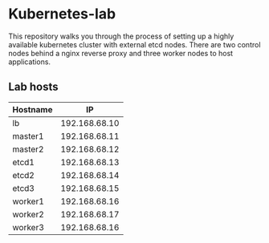 # Kubernetes-lab
This repository walks you through the process of setting up a highly available kubernetes cluster with external etcd nodes. There are two control nodes behind a nginx reverse proxy and three worker nodes to host applications. 

## Lab hosts

| Hostname  | IP |
| ------------- | ------------- |
| lb | 192.168.68.10  |
| master1  | 192.168.68.11 |
| master2  | 192.168.68.12 |
| etcd1  | 192.168.68.13 |
| etcd2  | 192.168.68.14 |
| etcd3  | 192.168.68.15 |
| worker1  | 192.168.68.16 |
| worker2  | 192.168.68.17 |
| worker3  | 192.168.68.16 |
